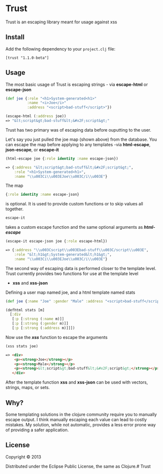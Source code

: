 # Trust

Trust is an escaping library meant for usage against xss

Install
-------

Add the following dependency to your `project.clj` file:

    [trust "1.1.0-beta"]

## Usage

The most basic usage of Trust is escaping strings - via
**escape-html** or **escape-json**  

```clojure
(def joe {:role "<h1>System-generated<h1>"
          :name "<i>Joe</i>"
          :address "<script>bad-stuff</script>"})                  
```

```clojure
(escape-html (:address joe)) 
=> "&lt;script&gt;bad-stuff&lt;&#x2F;script&gt;"
```

Trust has two primary was of escaping data before ouputting to the user.

Let's say you just pulled the joe map (shown above) from the database. You can escape the map before applying to any templates
-via **html-escape**, **json-escape**, or **escape-it**


```clojure
(html-escape joe {:role identity :name escape-json})
```

```clojure
=> {:address "&lt;script&gt;bad-stuff&lt;&#x2F;script&gt;", 
    :role "<h1>System-generated<h1>", 
    :name "\\u003Ci\\u003EJoe\\u003C/i\\u003E"}
```

The map 
```clojure 
{:role identity :name escape-json}
``` 
is optional.
It is used to provide custom functions or to skip values all together.


```clojure 
escape-it
``` 
takes a custom escape function and the same
optional arguments as ***html-escape***

```clojure 
(escape-it escape-json joe {:role escape-html})
```

```clojure
=> {:address "\\u003Cscript\\u003Ebad-stuff\\u003C/script\\u003E", 
    :role "&lt;h1&gt;System-generated&lt;h1&gt;", 
    :name "\\u003Ci\\u003EJoe\\u003C/i\\u003E"}
```

The second way of escaping data is performed closer to the template
level.  Trust currently provides two functions for use at the template level
- **xss** and **xss-json** 

Defining a user map named joe, and a html template named stats

```clojure 
(def joe {:name "Joe" :gender "Male" :address "<script>bad-stuff</script>"})
```

```clojure
(defhtml stats [m]
  [:div
   [:p [:strong (:name m)]]
   [:p [:strong (:gender m)]]
   [:p [:strong (:address m)]]])
```

Now use the ***xss*** function to escape the arguments

```clojure 
(xss stats joe) 
```

```html
=> <div>
	<p><strong>Joe</strong></p>
   	<p><strong>Male</strong></p>
   	<p><strong>&lt;script&gt;bad-stuff&lt;&#x2F;script&gt;</strong></p>
   </div>
```

After the template function **xss** and **xss-json** can be used with vectors, strings, maps, or sets.


## Why?

Some templating solutions in the clojure community require you to
manually escape output.  I think manually escaping each value can lead 
to costly mistakes.  My solution, while not automatic, provides a
less error prone way of providing a safer application.


## License

Copyright © 2013 

Distributed under the Eclipse Public License, the same as Clojure.# Trust



